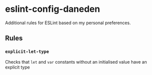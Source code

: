 # eslint-config-daneden

Additional rules for ESLint based on my personal preferences.

## Rules

### `explicit-let-type`

Checks that `let` and `var` constants without an initialised value have an explicit type
